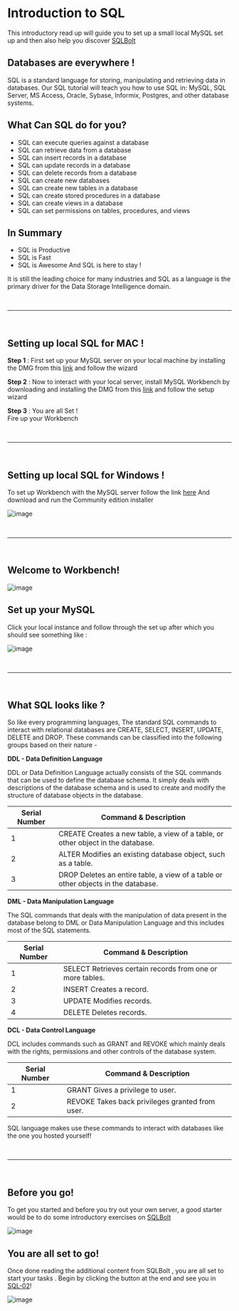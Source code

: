 # Introduction to SQL

This introductory read up will guide you to set up a small local MySQL set up and then also help you discover [SQLBolt](https://sqlbolt.com/)

## Databases are everywhere !

SQL is a standard language for storing, manipulating and retrieving data in databases.
Our SQL tutorial will teach you how to use SQL in: MySQL, SQL Server, MS Access, Oracle, Sybase, Informix, Postgres, and other database systems.

## What Can SQL do for you?

- SQL can execute queries against a database
- SQL can retrieve data from a database
- SQL can insert records in a database
- SQL can update records in a database
- SQL can delete records from a database
- SQL can create new databases
- SQL can create new tables in a database
- SQL can create stored procedures in a database
- SQL can create views in a database
- SQL can set permissions on tables, procedures, and views

## In Summary

- SQL is Productive
- SQL is Fast
- SQL is Awesome
And SQL is here to stay !

It is still the leading choice for many industries and SQL as a language is the primary driver for the Data Storage Intelligence domain.

<br>

***

<br>

## Setting up local SQL for MAC !

**Step 1** : First set up your MySQL server on your local machine by installing the DMG from this [link](https://dev.mysql.com/downloads/mysql/) and follow the wizard 

**Step 2** : Now to interact with your local server, install MySQL Workbench by downloading and installing the DMG from this [link](https://dev.mysql.com/downloads/workbench/) and follow the setup wizard

**Step 3** : You are all Set ! <br>
             Fire up your Workbench  
             
<br>

***

<br>
             
## Setting up local SQL for Windows !

To set up Workbench with the MySQL server follow the link [here](https://dev.mysql.com/downloads/windows/installer/8.0.html)
And download and run the Community edition installer 

![image](https://user-images.githubusercontent.com/67789350/88313460-32f17d00-cd31-11ea-98d0-4b41940a34ce.png)

<br>

***

<br>

## Welcome to Workbench!

![image](https://user-images.githubusercontent.com/67789350/88313648-73e99180-cd31-11ea-95c7-22a443790f54.png)

## Set up your MySQL

Click your local instance and follow through the set up after which you should see something like :

![image](https://user-images.githubusercontent.com/67789350/88313751-98de0480-cd31-11ea-9ca3-cf3e7baab8b8.png)

<br>

***

<br>

## What SQL looks like ?

So like every programming languages, The standard SQL commands to interact with relational databases are CREATE, SELECT, INSERT, UPDATE, DELETE and DROP. These commands can be classified into the following groups based on their nature - 

**DDL - Data Definition Language**

DDL or Data Definition Language actually consists of the SQL commands that can be used to define the database schema. It simply deals with descriptions of the database schema and is used to create and modify the structure of database objects in the database.

| Serial Number | Command & Description                                                              |
|---------------|------------------------------------------------------------------------------------|
|       1       | CREATE  Creates a new table, a view of a table, or other object in the database.   |
|       2       | ALTER  Modifies an existing database object, such as a table.                      |
|       3       | DROP  Deletes an entire table, a view of a table or other objects in the database. |

**DML - Data Manipulation Language**

The SQL commands that deals with the manipulation of data present in the database belong to DML or Data Manipulation Language and this includes most of the SQL statements.

| Serial Number | Command & Description                                      |
|---------------|------------------------------------------------------------|
|       1       | SELECT  Retrieves certain records from one or more tables. |
|       2       | INSERT  Creates a record.                                  |
|       3       | UPDATE  Modifies records.                                  |
|       4       | DELETE  Deletes records.                                   |

**DCL - Data Control Language**

DCL includes commands such as GRANT and REVOKE which mainly deals with the rights, permissions and other controls of the database system.

| Serial Number | Command & Description                            |
|---------------|--------------------------------------------------|
|       1       | GRANT  Gives a privilege to user.                |
|       2       | REVOKE  Takes back privileges granted from user. |

SQL language makes use these commands to interact with databases like the one you hosted yourself!

<br>

***

<br>

## Before you go!

To get you started  and before you try out your own server, a good starter would be to do some introductory exercises on [SQLBolt](https://sqlbolt.com/)

![image](https://user-images.githubusercontent.com/67789350/88314789-16564480-cd33-11ea-9928-52b26c38edc2.png)

## You are all set to go!

Once done reading the additional content from SQLBolt , you are all set to start your tasks . Begin by clicking the button at the end and see you in [SQL-02](https://github.com/Tech-i-s/data-science-course-wiki/blob/ghaiyur-dev/common/step%201-2%20(SQL)/step%201-2%20SQL-02.md)!

![image](https://user-images.githubusercontent.com/67789350/88314935-456cb600-cd33-11ea-9cea-08dc9a7ecc59.png)













